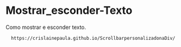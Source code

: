 # Mostrar_esconder-Texto
Como mostrar e esconder texto.

```bash
  https://crislainepaula.github.io/ScrollbarpersonalizadonaDiv/
```
